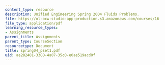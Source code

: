 ```yaml
---
content_type: resource
description: Unified Engineering Spring 2004 Fluids Problems.
file: https://ol-ocw-studio-app-production.s3.amazonaws.com/courses/16-01-unified-engineering-i-ii-iii-iv-fall-2005-spring-2006/ae28248133884a0735c0e0ae519acd0f_spring04_pset1.pdf
file_type: application/pdf
learning_resource_types:
- Assignments
parent_title: Assignments
parent_type: CourseSection
resourcetype: Document
title: spring04_pset1.pdf
uid: ae282481-3388-4a07-35c0-e0ae519acd0f
---
```

